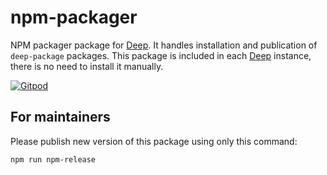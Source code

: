 # npm-packager

NPM packager package for [Deep](https://deep.foundation/). It handles installation and publication of `deep-package` packages. This package is included in each [Deep](https://deep.foundation/) instance, there is no need to install it manually.

[![Gitpod](https://img.shields.io/badge/Gitpod-ready--to--code-blue?logo=gitpod)](https://gitpod.io/#https://github.com/deep-foundation/npm-packager)

## For maintainers

Please publish new version of this package using only this command:

```bash
npm run npm-release
```
